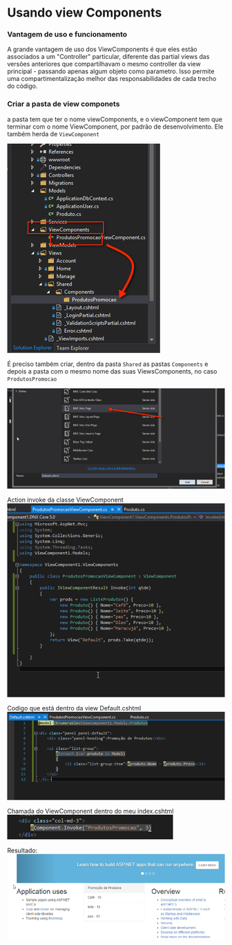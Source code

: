 # Usando view Components

### Vantagem de uso e funcionamento ###
A grande vantagem de uso dos ViewComponents é que eles estão associados a um "Controller" particular, diferente das partial views das versões anteriores que compartilhavam o mesmo controller da view principal - passando apenas algum objeto como parametro. Isso permite uma compartimentalização melhor das responsabilidades de cada trecho do código.

### Criar a pasta de view componets ###

a pasta tem que ter o nome viewComponents, e o viewComponent tem que terminar com o nome ViewComponent, por padrão de desenvolvimento.
Ele também herda de `ViewComponent`

![imagem](img/view1.png)

É preciso também criar, dentro da pasta `Shared` as pastas `Components` e depois a pasta com o mesmo nome das suas ViewsComponents, no caso `ProdutosPromocao`

 ![imagem](img/view2.png)


Action invoke da classe ViewComponent
 ![imagem](img/view3.png)

Codigo que está dentro da view Default.cshtml
![imagem](img/view4.png)

Chamada do ViewComponent dentro do meu index.cshtml
![imagem](img/view5.png)


Resultado:
![imagem](img/view6.png)
